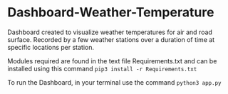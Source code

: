 # Dashboard-Weather-Temperature

Dashboard created to visualize weather temperatures for air and road surface. 
Recorded by a few weather stations over a duration of time at specific locations per station.

Modules required are found in the text file Requirements.txt and can be installed using this command
```pip3 install -r Requirements.txt```

To run the Dashboard, in your terminal use the command ```python3 app.py```
